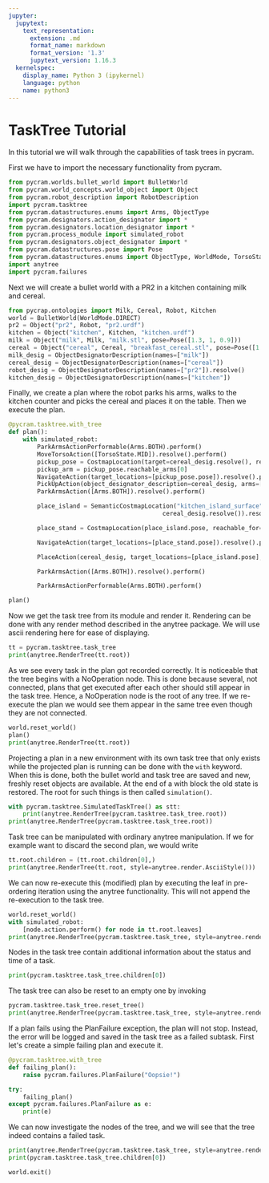 ```yaml
---
jupyter:
  jupytext:
    text_representation:
      extension: .md
      format_name: markdown
      format_version: '1.3'
      jupytext_version: 1.16.3
  kernelspec:
    display_name: Python 3 (ipykernel)
    language: python
    name: python3
---
```


# TaskTree Tutorial

In this tutorial we will walk through the capabilities of task trees in pycram.

First we have to import the necessary functionality from pycram.

```python
from pycram.worlds.bullet_world import BulletWorld
from pycram.world_concepts.world_object import Object
from pycram.robot_description import RobotDescription
import pycram.tasktree
from pycram.datastructures.enums import Arms, ObjectType
from pycram.designators.action_designator import *
from pycram.designators.location_designator import *
from pycram.process_module import simulated_robot
from pycram.designators.object_designator import *
from pycram.datastructures.pose import Pose
from pycram.datastructures.enums import ObjectType, WorldMode, TorsoState
import anytree
import pycram.failures
```

Next we will create a bullet world with a PR2 in a kitchen containing milk and cereal.

```python
from pycrap.ontologies import Milk, Cereal, Robot, Kitchen
world = BulletWorld(WorldMode.DIRECT)
pr2 = Object("pr2", Robot, "pr2.urdf")
kitchen = Object("kitchen", Kitchen, "kitchen.urdf")
milk = Object("milk", Milk, "milk.stl", pose=Pose([1.3, 1, 0.9]))
cereal = Object("cereal", Cereal, "breakfast_cereal.stl", pose=Pose([1.3, 0.7, 0.95]))
milk_desig = ObjectDesignatorDescription(names=["milk"])
cereal_desig = ObjectDesignatorDescription(names=["cereal"])
robot_desig = ObjectDesignatorDescription(names=["pr2"]).resolve()
kitchen_desig = ObjectDesignatorDescription(names=["kitchen"])
```

Finally, we create a plan where the robot parks his arms, walks to the kitchen counter and picks the cereal and places it on the table. Then we execute the plan.

```python
@pycram.tasktree.with_tree
def plan():
    with simulated_robot:
        ParkArmsActionPerformable(Arms.BOTH).perform()
        MoveTorsoAction([TorsoState.MID]).resolve().perform()
        pickup_pose = CostmapLocation(target=cereal_desig.resolve(), reachable_for=robot_desig).resolve()
        pickup_arm = pickup_pose.reachable_arms[0]
        NavigateAction(target_locations=[pickup_pose.pose]).resolve().perform()
        PickUpAction(object_designator_description=cereal_desig, arms=[pickup_arm], grasps=[Grasp.FRONT]).resolve().perform()
        ParkArmsAction([Arms.BOTH]).resolve().perform()

        place_island = SemanticCostmapLocation("kitchen_island_surface", kitchen_desig.resolve(),
                                           cereal_desig.resolve()).resolve()

        place_stand = CostmapLocation(place_island.pose, reachable_for=robot_desig, reachable_arm=pickup_arm).resolve()

        NavigateAction(target_locations=[place_stand.pose]).resolve().perform()

        PlaceAction(cereal_desig, target_locations=[place_island.pose], arms=[pickup_arm]).resolve().perform()

        ParkArmsAction([Arms.BOTH]).resolve().perform()

        ParkArmsActionPerformable(Arms.BOTH).perform()

plan()

```

Now we get the task tree from its module and render it. Rendering can be done with any render method described in the anytree package. We will use ascii rendering here for ease of displaying.

```python
tt = pycram.tasktree.task_tree
print(anytree.RenderTree(tt.root))
```

As we see every task in the plan got recorded correctly. It is noticeable that the tree begins with a NoOperation node. This is done because several, not connected, plans that get executed after each other should still appear in the task tree. Hence, a NoOperation node is the root of any tree. If we re-execute the plan we would see them appear in the same tree even though they are not connected.

```python
world.reset_world()
plan()
print(anytree.RenderTree(tt.root))
```

Projecting a plan in a new environment with its own task tree that only exists while the projected plan is running can be done with the ``with`` keyword. When this is done, both the bullet world and task tree are saved and new, freshly reset objects are available. At the end of a with block the old state is restored. The root for such things is then called ``simulation()``.

```python
with pycram.tasktree.SimulatedTaskTree() as stt:
    print(anytree.RenderTree(pycram.tasktree.task_tree.root))
print(anytree.RenderTree(pycram.tasktree.task_tree.root))
```

Task tree can be manipulated with ordinary anytree manipulation. If we for example want to discard the second plan, we would write

```python
tt.root.children = (tt.root.children[0],)
print(anytree.RenderTree(tt.root, style=anytree.render.AsciiStyle()))
```
We can now re-execute this (modified) plan by executing the leaf in pre-ordering iteration using the anytree functionality. This will not append the re-execution to the task tree.

```python
world.reset_world()
with simulated_robot:
    [node.action.perform() for node in tt.root.leaves]
print(anytree.RenderTree(pycram.tasktree.task_tree, style=anytree.render.AsciiStyle()))
```

Nodes in the task tree contain additional information about the status and time of a task.

```python
print(pycram.tasktree.task_tree.children[0])
```

The task tree can also be reset to an empty one by invoking

```python
pycram.tasktree.task_tree.reset_tree()
print(anytree.RenderTree(pycram.tasktree.task_tree, style=anytree.render.AsciiStyle()))
```

If a plan fails using the PlanFailure exception, the plan will not stop. Instead, the error will be logged and saved in the task tree as a failed subtask. First let's create a simple failing plan and execute it.

```python
@pycram.tasktree.with_tree
def failing_plan():
    raise pycram.failures.PlanFailure("Oopsie!")

try:
    failing_plan()
except pycram.failures.PlanFailure as e:
    print(e)
```

We can now investigate the nodes of the tree, and we will see that the tree indeed contains a failed task.

```python
print(anytree.RenderTree(pycram.tasktree.task_tree, style=anytree.render.AsciiStyle()))
print(pycram.tasktree.task_tree.children[0])
```

```python
world.exit()
```
